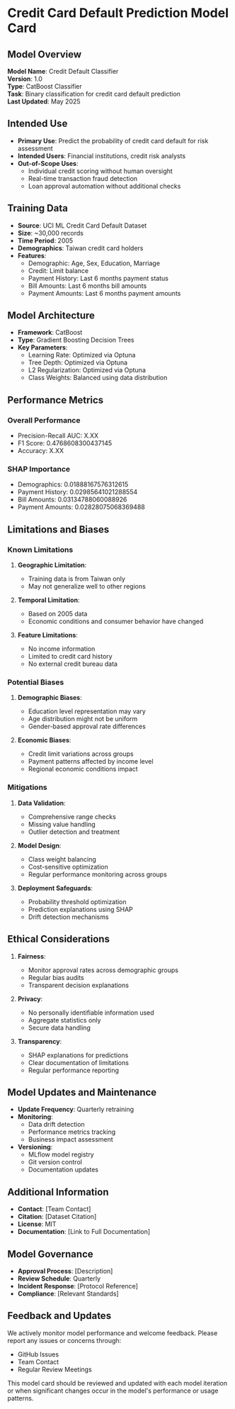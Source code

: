 # Credit Card Default Prediction Model Card

## Model Overview
**Model Name**: Credit Default Classifier  
**Version**: 1.0  
**Type**: CatBoost Classifier  
**Task**: Binary classification for credit card default prediction  
**Last Updated**: May 2025

## Intended Use
- **Primary Use**: Predict the probability of credit card default for risk assessment
- **Intended Users**: Financial institutions, credit risk analysts
- **Out-of-Scope Uses**: 
  - Individual credit scoring without human oversight
  - Real-time transaction fraud detection
  - Loan approval automation without additional checks

## Training Data
- **Source**: UCI ML Credit Card Default Dataset
- **Size**: ~30,000 records
- **Time Period**: 2005
- **Demographics**: Taiwan credit card holders
- **Features**:
  - Demographic: Age, Sex, Education, Marriage
  - Credit: Limit balance
  - Payment History: Last 6 months payment status
  - Bill Amounts: Last 6 months bill amounts
  - Payment Amounts: Last 6 months payment amounts

## Model Architecture
- **Framework**: CatBoost
- **Type**: Gradient Boosting Decision Trees
- **Key Parameters**:
  - Learning Rate: Optimized via Optuna
  - Tree Depth: Optimized via Optuna
  - L2 Regularization: Optimized via Optuna
  - Class Weights: Balanced using data distribution

## Performance Metrics
### Overall Performance
- Precision-Recall AUC: X.XX
- F1 Score: 0.4768608300437145
- Accuracy: X.XX


### SHAP Importance
- Demographics: 0.01888167576312615
- Payment History: 0.02985641021288554
- Bill Amounts: 0.03134788060088926
- Payment Amounts: 0.02828075068369488


## Limitations and Biases

### Known Limitations
1. **Geographic Limitation**: 
   - Training data is from Taiwan only
   - May not generalize well to other regions

2. **Temporal Limitation**:
   - Based on 2005 data
   - Economic conditions and consumer behavior have changed

3. **Feature Limitations**:
   - No income information
   - Limited to credit card history
   - No external credit bureau data

### Potential Biases
1. **Demographic Biases**:
   - Education level representation may vary
   - Age distribution might not be uniform
   - Gender-based approval rate differences

2. **Economic Biases**:
   - Credit limit variations across groups
   - Payment patterns affected by income level
   - Regional economic conditions impact

### Mitigations
1. **Data Validation**:
   - Comprehensive range checks
   - Missing value handling
   - Outlier detection and treatment

2. **Model Design**:
   - Class weight balancing
   - Cost-sensitive optimization
   - Regular performance monitoring across groups

3. **Deployment Safeguards**:
   - Probability threshold optimization
   - Prediction explanations using SHAP
   - Drift detection mechanisms

## Ethical Considerations
1. **Fairness**:
   - Monitor approval rates across demographic groups
   - Regular bias audits
   - Transparent decision explanations

2. **Privacy**:
   - No personally identifiable information used
   - Aggregate statistics only
   - Secure data handling

3. **Transparency**:
   - SHAP explanations for predictions
   - Clear documentation of limitations
   - Regular performance reporting

## Model Updates and Maintenance
- **Update Frequency**: Quarterly retraining
- **Monitoring**:
  - Data drift detection
  - Performance metrics tracking
  - Business impact assessment
- **Versioning**:
  - MLflow model registry
  - Git version control
  - Documentation updates

## Additional Information
- **Contact**: [Team Contact]
- **Citation**: [Dataset Citation]
- **License**: MIT
- **Documentation**: [Link to Full Documentation]

## Model Governance
- **Approval Process**: [Description]
- **Review Schedule**: Quarterly
- **Incident Response**: [Protocol Reference]
- **Compliance**: [Relevant Standards]

## Feedback and Updates
We actively monitor model performance and welcome feedback. Please report any issues or concerns through:
- GitHub Issues
- Team Contact
- Regular Review Meetings

This model card should be reviewed and updated with each model iteration or when significant changes occur in the model's performance or usage patterns.